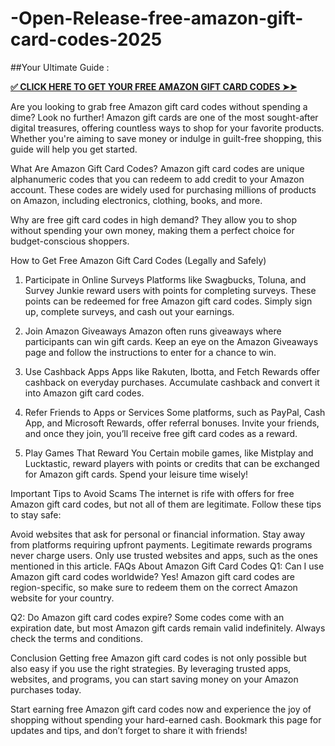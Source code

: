 # -Open-Release-free-amazon-gift-card-codes-2025
##Your Ultimate Guide :

**[✅ CLICK HERE TO GET YOUR FREE AMAZON GIFT CARD CODES ➤➤](https://myusoffer.xyz/all-gift-card-2/)**

Are you looking to grab free Amazon gift card codes without spending a dime? Look no further! Amazon gift cards are one of the most sought-after digital treasures, offering countless ways to shop for your favorite products. Whether you're aiming to save money or indulge in guilt-free shopping, this guide will help you get started.

What Are Amazon Gift Card Codes?
Amazon gift card codes are unique alphanumeric codes that you can redeem to add credit to your Amazon account. These codes are widely used for purchasing millions of products on Amazon, including electronics, clothing, books, and more.

Why are free gift card codes in high demand?
They allow you to shop without spending your own money, making them a perfect choice for budget-conscious shoppers.

How to Get Free Amazon Gift Card Codes (Legally and Safely)
1. Participate in Online Surveys
Platforms like Swagbucks, Toluna, and Survey Junkie reward users with points for completing surveys. These points can be redeemed for free Amazon gift card codes. Simply sign up, complete surveys, and cash out your earnings.

2. Join Amazon Giveaways
Amazon often runs giveaways where participants can win gift cards. Keep an eye on the Amazon Giveaways page and follow the instructions to enter for a chance to win.

3. Use Cashback Apps
Apps like Rakuten, Ibotta, and Fetch Rewards offer cashback on everyday purchases. Accumulate cashback and convert it into Amazon gift card codes.

4. Refer Friends to Apps or Services
Some platforms, such as PayPal, Cash App, and Microsoft Rewards, offer referral bonuses. Invite your friends, and once they join, you’ll receive free gift card codes as a reward.

5. Play Games That Reward You
Certain mobile games, like Mistplay and Lucktastic, reward players with points or credits that can be exchanged for Amazon gift cards. Spend your leisure time wisely!

Important Tips to Avoid Scams
The internet is rife with offers for free Amazon gift card codes, but not all of them are legitimate. Follow these tips to stay safe:

Avoid websites that ask for personal or financial information.
Stay away from platforms requiring upfront payments. Legitimate rewards programs never charge users.
Only use trusted websites and apps, such as the ones mentioned in this article.
FAQs About Amazon Gift Card Codes
Q1: Can I use Amazon gift card codes worldwide?
Yes! Amazon gift card codes are region-specific, so make sure to redeem them on the correct Amazon website for your country.

Q2: Do Amazon gift card codes expire?
Some codes come with an expiration date, but most Amazon gift cards remain valid indefinitely. Always check the terms and conditions.

Conclusion
Getting free Amazon gift card codes is not only possible but also easy if you use the right strategies. By leveraging trusted apps, websites, and programs, you can start saving money on your Amazon purchases today.

Start earning free Amazon gift card codes now and experience the joy of shopping without spending your hard-earned cash. Bookmark this page for updates and tips, and don’t forget to share it with friends!
